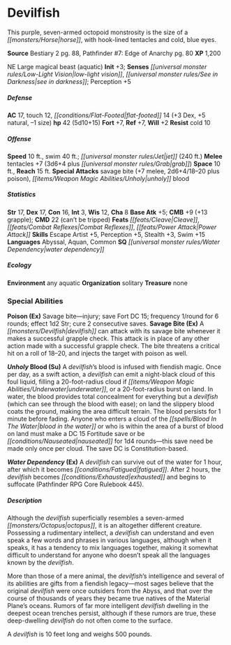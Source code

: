 ﻿---
cssclass: [monsters]
title1: Devilfish
desc_short: 'This purple, seven-armed octopoid monstrosity is the size of a horse,
  with hook-lined tentacles and cold, blue eyes. '
title2: Devilfish
CR: 4
sources:
- name: Bestiary 2
  page: 88
  link: http://paizo.com/pathfinderRPG/v5748btpy8hif
- name: 'Pathfinder #7: Edge of Anarchy'
  page: 80
  link: http://paizo.com/pathfinder/adventurePath/curseOfTheCrimsonThrone/v5748btpy81xw
XP: 1200
alignment: NE
size: Large
type: magical beast
subtypes:
- aquatic
initiative:
  bonus: 3
senses:
  low-light vision: true
  see in darkness: true
AC:
  AC: 17
  touch: 12
  flat_footed: 14
  components:
    dex: 3
    natural: 5
    size: -1
HP:
  HP: 42
  long: 5d10+15
saves:
  fort: 7
  ref: 7
  will: 2
resistances:
  cold: 10
speeds:
  base: 10
  other_semicolon: jet (240 ft.)
  swim: 40
attacks:
  melee:
  - - text: tentacles +7 (3d6+4 plus grab)
      entries:
      - - damage: 3d6+4
        - effect: grab
      attack: tentacles
      bonus:
      - 7
  special:
  - savage bite (+7 melee, 2d6+4/18-20 plus poison)
  - unholy blood
space: 10
reach: 15
ability_scores:
  STR: 17
  DEX: 17
  CON: 16
  INT: 3
  WIS: 12
  CHA: 8
BAB: 5
CMB: 9
CMB_other: +13 grapple
CMD: 22
CMD_other: can't be tripped
feats:
- name: Cleave
- name: Combat Reflexes
- name: Power Attack
skills:
  Escape Artist: 5
  Perception: 5
  Stealth: 3
  Swim: 15
languages:
- Abyssal
- Aquan
- Common
special_qualities:
- water dependency
ecology:
  environment: any aquatic
  organization: solitary
  treasure_type: none
special_abilities:
  Poison (Ex): Savage bite-injury; save Fort DC 15; frequency 1/round for 6 rounds;
    effect 1d2 Str; cure 2 consecutive saves.
  Savage Bite (Ex): A devilfish can attack with its savage bite whenever it makes
    a successful grapple check. This attack is in place of any other action made with
    a successful grapple check. The bite threatens a critical hit on a roll of 18-20,
    and injects the target with poison as well.
  Unholy Blood (Su): A devilfish's blood is infused with fiendish magic. Once per
    day, as a swift action, a devilfish can emit a night-black cloud of this foul
    liquid, filling a 20-foot-radius cloud if underwater, or a 20-foot-radius burst
    on land. In water, the blood provides total concealment for everything but a devilfish
    (which can see through the blood with ease); on land the slippery blood coats
    the ground, making the area difficult terrain. The blood persists for 1 minute
    before fading. Anyone who enters a cloud of the blood in the water or who is within
    the area of a burst of blood on land must make a DC 15 Fortitude save or be nauseated
    for 1d4 rounds-this save need be made only once per cloud. The save DC is Constitution-based.
  Water Dependency (Ex): A devilfish can survive out of the water for 1 hour, after
    which it becomes fatigued. After 2 hours, the devilfish becomes exhausted and
    begins to suffocate (Pathfinder RPG Core Rulebook 445).
desc_long: |-
  Although the devilfish superficially resembles a seven-armed octopus, it is an altogether different creature. Possessing a rudimentary intellect, a devilfish can understand and even speak a few words and phrases in various languages, although when it speaks, it has a tendency to mix languages together, making it somewhat difficult to understand for anyone who doesn't speak all the languages known by the devilfish. 

  More than those of a mere animal, the devilfish's intelligence and several of its abilities are gifts from a fiendish legacy-most sages believe that the original devilfish were once outsiders from the Abyss, and that over the course of thousands of years they became true natives of the Material Plane's oceans. Rumors of far more intelligent devilfish dwelling in the deepest ocean trenches persist, although if these rumors are true, these deep-dwelling devilfish do not often come to the surface. 

  A devilfish is 10 feet long and weighs 500 pounds.

---

# Devilfish
This purple, seven-armed octopoid monstrosity is the size of a _[[monsters/Horse|horse]]_, with hook-lined tentacles and cold, blue eyes.

**Source** Bestiary 2 pg. 88, Pathfinder #7: Edge of Anarchy pg. 80
**XP** 1,200

NE Large magical beast (aquatic)
**Init** +3; **Senses** _[[universal monster rules/Low-Light Vision|low-light vision]]_, _[[universal monster rules/See in Darkness|see in darkness]]_; Perception +5

##### Defense

**AC** 17, touch 12, _[[conditions/Flat-Footed|flat-footed]]_ 14 (+3 Dex, +5 natural, –1 size)
**hp** 42 (5d10+15)
**Fort** +7, **Ref** +7, **Will** +2
**Resist** cold 10

##### Offense
**Speed** 10 ft., swim 40 ft.; _[[universal monster rules/Jet|jet]]_ (240 ft.)
**Melee** tentacles +7 (3d6+4 plus _[[universal monster rules/Grab|grab]]_)
**Space** 10 ft., **Reach** 15 ft.
**Special Attacks** savage bite (+7 melee, 2d6+4/18–20 plus poison), _[[items/Weapon Magic Abilities/Unholy|unholy]]_ blood

##### Statistics
**Str** 17, **Dex** 17, **Con** 16, **Int** 3, **Wis** 12, **Cha** 8
**Base Atk** +5; **CMB** +9 (+13 grapple); **CMD** 22 (can’t be tripped)
**Feats** _[[feats/Cleave|Cleave]]_, _[[feats/Combat Reflexes|Combat Reflexes]]_, _[[feats/Power Attack|Power Attack]]_
**Skills** Escape Artist +5, Perception +5, Stealth +3, Swim +15
**Languages** Abyssal, Aquan, Common
**SQ** _[[universal monster rules/Water Dependency|water dependency]]_

##### Ecology

**Environment** any aquatic
**Organization** solitary
**Treasure** none

### Special Abilities

**Poison (Ex)** Savage bite—injury; save Fort DC 15; frequency 1/round for 6 rounds; effect 1d2 Str; cure 2 consecutive saves.
**Savage Bite (Ex)** A _[[monsters/Devilfish|devilfish]]_ can attack with its savage bite whenever it makes a successful grapple check. This attack is in place of any other action made with a successful grapple check. The bite threatens a critical hit on a roll of 18–20, and injects the target with poison as well.

**_Unholy_ Blood (Su)** A _devilfish_’s blood is infused with fiendish magic. Once per day, as a swift action, a _devilfish_ can emit a night-black cloud of this foul liquid, filling a 20-foot-radius cloud if _[[items/Weapon Magic Abilities/Underwater|underwater]]_, or a 20-foot-radius burst on land. In water, the blood provides total concealment for everything but a _devilfish_ (which can see through the blood with ease); on land the slippery blood coats the ground, making the area difficult terrain. The blood persists for 1 minute before fading. Anyone who enters a cloud of the _[[spells/Blood In The Water|blood in the water]]_ or who is within the area of a burst of blood on land must make a DC 15 Fortitude save or be _[[conditions/Nauseated|nauseated]]_ for 1d4 rounds—this save need be made only once per cloud. The save DC is Constitution-based.

**_Water Dependency_ (Ex)** A _devilfish_ can survive out of the water for 1 hour, after which it becomes _[[conditions/Fatigued|fatigued]]_. After 2 hours, the _devilfish_ becomes _[[conditions/Exhausted|exhausted]]_ and begins to suffocate (Pathfinder RPG Core Rulebook 445).

##### Description

Although the _devilfish_ superficially resembles a seven-armed _[[monsters/Octopus|octopus]]_, it is an altogether different creature. Possessing a rudimentary intellect, a _devilfish_ can understand and even speak a few words and phrases in various languages, although when it speaks, it has a tendency to mix languages together, making it somewhat difficult to understand for anyone who doesn’t speak all the languages known by the _devilfish_.

More than those of a mere animal, the _devilfish_’s intelligence and several of its abilities are gifts from a fiendish legacy—most sages believe that the original _devilfish_ were once outsiders from the Abyss, and that over the course of thousands of years they became true natives of the Material Plane’s oceans. Rumors of far more intelligent _devilfish_ dwelling in the deepest ocean trenches persist, although if these rumors are true, these deep-dwelling _devilfish_ do not often come to the surface.

A _devilfish_ is 10 feet long and weighs 500 pounds.